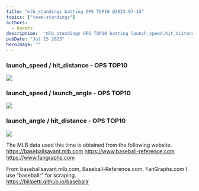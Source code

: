 ```yaml
---
title: "mlb_standings batting OPS TOP10 @2023-07-15"
topics: ["team-standings"]
authors:
  - hokmts
description:  "mlb_standings OPS TOP10 batting launch_speed,hit_distance,launch_angle"
pubDate: "Jul 15 2023"
heroImage: ""
---
```


### launch\_speed / hit\_distance - OPS TOP10

<img src="/2023mlb_standing_b03_files/figure-markdown_strict/unnamed-chunk-4-1.png" style="display: block; margin: auto;" />

### launch\_speed / launch\_angle - OPS TOP10

<img src="/2023mlb_standing_b03_files/figure-markdown_strict/unnamed-chunk-5-1.png" style="display: block; margin: auto;" />

### launch\_angle / hit\_distance - OPS TOP10

<img src="/2023mlb_standing_b03_files/figure-markdown_strict/unnamed-chunk-6-1.png" style="display: block; margin: auto;" />

The MLB data used this time is obtained from the following website.  
 <https://baseballsavant.mlb.com> 
 <https://www.baseball-reference.com> 
 <https://www.fangraphs.com>

From baseballsavant.mlb.com, Baseball-Reference.com, FanGraphs.com I use
“baseballr” for scraping.  
 <https://billpetti.github.io/baseballr>

